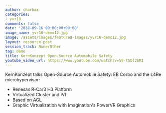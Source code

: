 ```yaml
---
author: charbax
categories:
- yvr18
comments: false
date: '2018-09-16 09:00:00+00:00'
image_name: yvr18-demo12.jpg
image: /assets/images/featured-images/yvr18-demo12.jpg
layout: resource-post
session_track: None/Other
tag: demo
title: KernKonzept Open-Source Automobile Safety
youtube_video_url: https://www.youtube.com/watch?v=59-tSDl2bMI
---
```


KernKonzept talks Open-Source Automobile Safety: EB Corbo and the L4Re microhypervisor:
- Renesas R-Car3 H3 Platform
- Virtualized Cluster and IVI
- Based on AGL
- Graphic Virtualization with Imagination's PowerVR Graphics